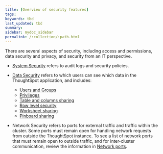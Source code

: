 ```yaml
---
title: [Overview of security features]
tags:
keywords: tbd
last_updated: tbd
summary:
sidebar: mydoc_sidebar
permalink: /:collection/:path.html
---
```

There are several aspects of security, including access and permissions, data security and privacy, and security from an IT perspective.

- [System Security](audit-logs.html#) refers to audit logs and security policies.


- [Data Security](sharing-security-overview.html#) refers to which users can see which data in the ThoughtSpot application, and includes:
  -   [Users and Groups](../users-groups/about-users-groups.html#)
  -   [Privileges](../users-groups/about-users-groups.html#privileges-and-groups)
  -   [Table and columns sharing](share-source-tables.html#)
  -   [Row level security](about-row-security.html#)
  -   [Worksheet sharing](share-worksheets.html#)
  -   [Pinboard sharing](share-pinboards.html#)


- Network Security refers to ports for external traffic and traffic within the cluster.  Some ports must remain open for handling network requests from outside the ThoughtSpot instance. To see a list of network ports that must remain open to outside traffic, and for inter-cluster communication, review the information in [Network ports](../setup/firewall-ports.html#).
